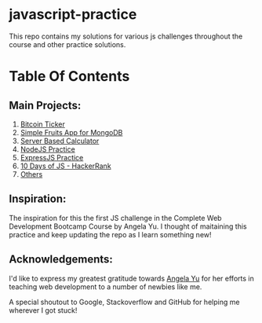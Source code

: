 # javascript-practice
This repo contains my solutions for various js challenges throughout the course and other practice solutions.

# Table Of Contents
## Main Projects:
1. [Bitcoin Ticker](https://github.com/harshit-saraswat/javascript-practice/tree/master/Bitcoin%20Ticker)
2. [Simple Fruits App for MongoDB](https://github.com/harshit-saraswat/javascript-practice/tree/master/Native%20MongoDB%20Driver)
3. [Server Based Calculator](https://github.com/harshit-saraswat/javascript-practice/tree/master/Server%20Based%20Calculator)
4. [NodeJS Practice](https://github.com/harshit-saraswat/javascript-practice/tree/master/NodeJS)
5. [ExpressJS Practice](https://github.com/harshit-saraswat/javascript-practice/tree/master/ExpressJS)
6. [10 Days of JS - HackerRank](https://github.com/harshit-saraswat/javascript-practice/tree/master/10%20Days%20of%20JS%20-%20Hackerrank)
7. [Others](https://github.com/harshit-saraswat/javascript-practice)

## Inspiration:
The inspiration for this the first JS challenge in the Complete Web Development Bootcamp Course by Angela Yu. I thought of maitaining this practice and keep updating the repo as I learn something new!

## Acknowledgements:
I'd like to express my greatest gratitude towards [Angela Yu](https://github.com/angelabauer) for her efforts in teaching web development to a number of newbies like me.

A special shoutout to Google, Stackoverflow and GitHub for helping me wherever I got stuck!